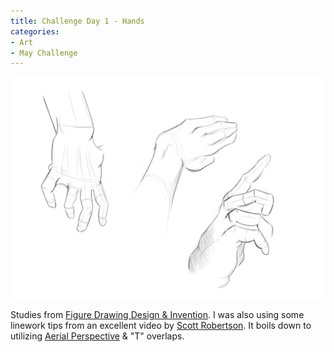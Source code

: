 ```yaml
---
title: Challenge Day 1 - Hands
categories: 
- Art
- May Challenge
---
```


![Hands](/images/studies/2017_may_10_hand.png)

Studies from [Figure Drawing Design & Invention](https://www.amazon.com/Figure-Drawing-Invention-Michael-Hampton/dp/0615272819/ref=sr_1_1?ie=UTF8&qid=1494476930&sr=8-1&keywords=figure+drawing+design+and+invention). I was also using some linework tips from an excellent video by [Scott
Robertson](https://www.youtube.com/watch?v=x0zl5NnEAyU). It boils down to utilizing [Aerial Perspective](https://en.wikipedia.org/wiki/Aerial_perspective) & "T" overlaps.
